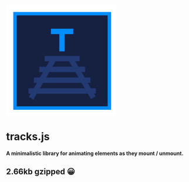 <img src="/logo.png" width="300">

# tracks.js

#### A minimalistic library for animating elements as they mount / unmount.

## 2.66kb gzipped 😀
